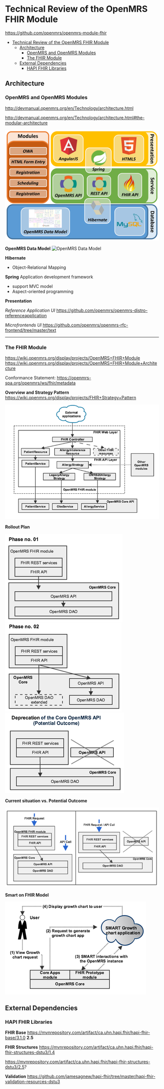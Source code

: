 # Technical Review of the OpenMRS FHIR Module

https://github.com/openmrs/openmrs-module-fhir

- [Technical Review of the OpenMRS FHIR Module](#technical-review-of-the-openmrs-fhir-module)
  - [Architecture](#architecture)
    - [OpenMRS and OpenMRS Modules](#openmrs-and-openmrs-modules)
    - [The FHIR Module](#the-fhir-module)
  - [External Dependencies](#external-dependencies)
    - [HAPI FHIR Libraries](#hapi-fhir-libraries)

## Architecture

### OpenMRS and OpenMRS Modules
http://devmanual.openmrs.org/en/Technology/architecture.html 

http://devmanual.openmrs.org/en/Technology/architecture.html#the-modular-architecture

![OpenMRS Architecture](OpenMRS-architecture.png)

**OpenMRS Data Model**
![OpenMRS Data Model](https://wiki.openmrs.org/download/attachments/589829/openmrs_data_model_1.9.0.png?version=3&modificationDate=1339449402000&api=v2)

**Hibernate**
- Object-Relational Mapping
  
**Spring**
Application development framework
- support MVC model 
- Aspect-oriented programming
  
**Presentation**

*Reference Application UI* 
https://github.com/openmrs/openmrs-distro-referenceapplication

*Microfrontends UI*
https://github.com/openmrs/openmrs-rfc-frontend/tree/master/text

---

### The FHIR Module
https://wiki.openmrs.org/display/projects/OpenMRS+FHIR+Module
https://wiki.openmrs.org/display/projects/OpenMRS+FHIR+Module+Architecture

Conformance Statement: https://openmrs-spa.org/openmrs/ws/fhir/metadata

**Overview and Strategy Pattern**
https://wiki.openmrs.org/display/projects/FHIR+Strategy+Pattern

![FHIR Module Architecture](fhir-module-diagram-1.png)

**Rollout Plan**

![FHIR Module Architecture](fhir-module-diagram-2-1.png)
![FHIR Module Architecture](fhir-module-diagram-2-2.png)
![FHIR Module Architecture](fhir-module-diagram-2-3.png)

**Current situation vs. Potential Outcome**

![FHIR Module Architecture](fhir-module-diagram-3.png)

**Smart on FHIR Model**

![FHIR Module Architecture](fhir-module-diagram-4.png)

## External Dependencies

### HAPI FHIR Libraries

**FHIR Base**
https://mvnrepository.com/artifact/ca.uhn.hapi.fhir/hapi-fhir-base/3.1.0 **2.5**

**FHIR Structures**
https://mvnrepository.com/artifact/ca.uhn.hapi.fhir/hapi-fhir-structures-dstu3/1.4

https://mvnrepository.com/artifact/ca.uhn.hapi.fhir/hapi-fhir-structures-dstu3/2.5?

**Validation**
https://github.com/jamesagnew/hapi-fhir/tree/master/hapi-fhir-validation-resources-dstu3


